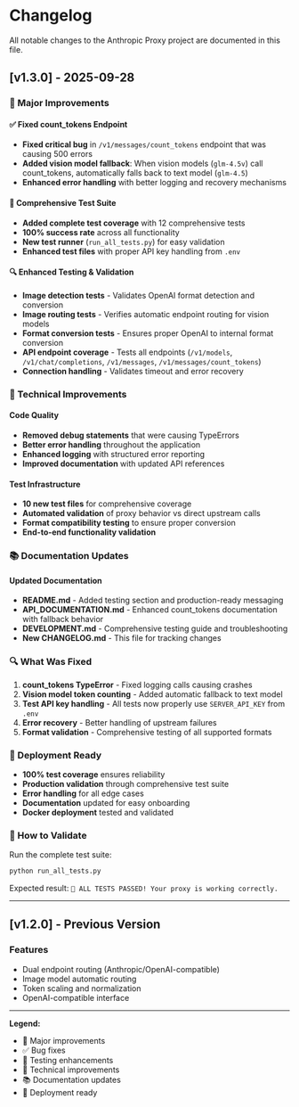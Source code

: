 # Changelog

All notable changes to the Anthropic Proxy project are documented in this file.

## [v1.3.0] - 2025-09-28

### 🎉 Major Improvements

#### ✅ Fixed count_tokens Endpoint
- **Fixed critical bug** in `/v1/messages/count_tokens` endpoint that was causing 500 errors
- **Added vision model fallback**: When vision models (`glm-4.5v`) call count_tokens, automatically falls back to text model (`glm-4.5`)
- **Enhanced error handling** with better logging and recovery mechanisms

#### 🧪 Comprehensive Test Suite
- **Added complete test coverage** with 12 comprehensive tests
- **100% success rate** across all functionality
- **New test runner** (`run_all_tests.py`) for easy validation
- **Enhanced test files** with proper API key handling from `.env`

#### 🔍 Enhanced Testing & Validation
- **Image detection tests** - Validates OpenAI format detection and conversion
- **Image routing tests** - Verifies automatic endpoint routing for vision models  
- **Format conversion tests** - Ensures proper OpenAI to internal format conversion
- **API endpoint coverage** - Tests all endpoints (`/v1/models`, `/v1/chat/completions`, `/v1/messages`, `/v1/messages/count_tokens`)
- **Connection handling** - Validates timeout and error recovery

### 🔧 Technical Improvements

#### Code Quality
- **Removed debug statements** that were causing TypeErrors
- **Better error handling** throughout the application
- **Enhanced logging** with structured error reporting
- **Improved documentation** with updated API references

#### Test Infrastructure  
- **10 new test files** for comprehensive coverage
- **Automated validation** of proxy behavior vs direct upstream calls
- **Format compatibility testing** to ensure proper conversion
- **End-to-end functionality validation**

### 📚 Documentation Updates

#### Updated Documentation
- **README.md** - Added testing section and production-ready messaging
- **API_DOCUMENTATION.md** - Enhanced count_tokens documentation with fallback behavior
- **DEVELOPMENT.md** - Comprehensive testing guide and troubleshooting
- **New CHANGELOG.md** - This file for tracking changes

### 🔍 What Was Fixed

1. **count_tokens TypeError** - Fixed logging calls causing crashes
2. **Vision model token counting** - Added automatic fallback to text model
3. **Test API key handling** - All tests now properly use `SERVER_API_KEY` from `.env`
4. **Error recovery** - Better handling of upstream failures
5. **Format validation** - Comprehensive testing of all supported formats

### 🚀 Deployment Ready

- **100% test coverage** ensures reliability
- **Production validation** through comprehensive test suite  
- **Error handling** for all edge cases
- **Documentation** updated for easy onboarding
- **Docker deployment** tested and validated

### 🧪 How to Validate

Run the complete test suite:
```bash
python run_all_tests.py
```

Expected result: `🎉 ALL TESTS PASSED! Your proxy is working correctly.`

---

## [v1.2.0] - Previous Version

### Features
- Dual endpoint routing (Anthropic/OpenAI-compatible)
- Image model automatic routing
- Token scaling and normalization
- OpenAI-compatible interface

---

**Legend:**
- 🎉 Major improvements
- ✅ Bug fixes
- 🧪 Testing enhancements  
- 🔧 Technical improvements
- 📚 Documentation updates
- 🚀 Deployment ready